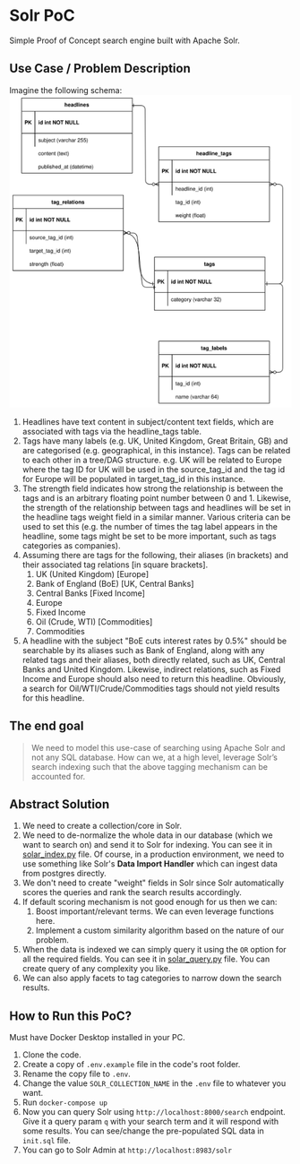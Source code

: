 # Solr PoC

Simple Proof of Concept search engine built with Apache Solr.

## Use Case / Problem Description
Imagine the following schema:
![Schema](./schema.png)

1. Headlines have text content in subject/content text fields, which are associated with tags via the headline_tags table.
2. Tags have many labels (e.g. UK, United Kingdom, Great Britain, GB) and are categorised (e.g. geographical, in this instance). Tags can be related to each other in a tree/DAG structure. e.g. UK will be related to Europe where the tag ID for UK will be used in the source_tag_id and the tag id for Europe will be populated in target_tag_id in this instance.
3. The strength field indicates how strong the relationship is between the tags and is an arbitrary floating point number between 0 and 1. Likewise, the strength of the relationship between tags and headlines will be set in the headline tags weight field in a similar manner. Various criteria can be used to set this (e.g. the number of times the tag label appears in the headline, some tags might be set to be more important, such as tags categories as companies).
4. Assuming there are tags for the following, their aliases (in brackets) and their associated tag relations [in square brackets]. 
   1. UK (United Kingdom) [Europe]
   2. Bank of England (BoE) [UK, Central Banks]
   3. Central Banks [Fixed Income]
   4. Europe 
   5. Fixed Income 
   6. Oil (Crude, WTI) [Commodities]
   7. Commodities
5. A headline with the subject "BoE cuts interest rates by 0.5%" should be searchable by its aliases such as Bank of England, along with any related tags and their aliases, both directly related, such as UK, Central Banks and United Kingdom. Likewise, indirect relations, such as Fixed Income and Europe should also need to return this headline. Obviously, a search for Oil/WTI/Crude/Commodities tags should not yield results for this headline.

## The end goal
> We need to model this use-case of searching using Apache Solr and not any SQL database. How can we, at a high level, leverage Solr’s search indexing such that the above tagging mechanism can be accounted for.

## Abstract Solution
1. We need to create a collection/core in Solr.
2. We need to de-normalize the whole data in our database (which we want to search on) and send it to Solr for indexing. You can see it in [solar_index.py](./solr_index.py) file. Of course, in a production environment, we need to use something like Solr's **Data Import Handler** which can ingest data from postgres directly.
3. We don't need to create "weight" fields in Solr since Solr automatically scores the queries and rank the search results accordingly. 
4. If default scoring mechanism is not good enough for us then we can:
   1. Boost important/relevant terms. We can even leverage functions here.
   2. Implement a custom similarity algorithm based on the nature of our problem.
5. When the data is indexed we can simply query it using the `OR` option for all the required fields. You can see it in [solar_query.py](./solr_query.py) file. You can create query of any complexity you like.
6. We can also apply facets to tag categories to narrow down the search results.


## How to Run this PoC?

Must have Docker Desktop installed in your PC.

1. Clone the code.
2. Create a copy of `.env.example` file in the code's root folder.
3. Rename the copy file to `.env`.
4. Change the value `SOLR_COLLECTION_NAME` in the `.env` file to whatever you want.
5. Run `docker-compose up`
6. Now you can query Solr using `http://localhost:8000/search` endpoint. Give it a query param `q` with your search term and it will respond with some results. You can see/change the pre-populated SQL data in `init.sql` file.
7. You can go to Solr Admin at `http://localhost:8983/solr`
